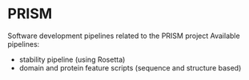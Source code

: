 # PRISM
Software development pipelines related to the PRISM project
Available pipelines:
- stability pipeline (using Rosetta)
- domain and protein feature scripts (sequence and structure based)